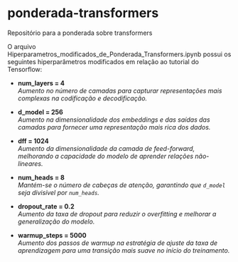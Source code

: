 # ponderada-transformers
Repositório para a ponderada sobre transformers

O arquivo Hiperparametros_modificados_de_Ponderada_Transformers.ipynb possui os seguintes hiperparâmetros modificados em relação ao tutorial do Tensorflow:

- **num_layers = 4**  
  *Aumento no número de camadas para capturar representações mais complexas na codificação e decodificação.*

- **d_model = 256**  
  *Aumento na dimensionalidade dos embeddings e das saídas das camadas para fornecer uma representação mais rica dos dados.*

- **dff = 1024**  
  *Aumento da dimensionalidade da camada de feed-forward, melhorando a capacidade do modelo de aprender relações não-lineares.*

- **num_heads = 8**  
  *Mantém-se o número de cabeças de atenção, garantindo que `d_model` seja divisível por `num_heads`.*

- **dropout_rate = 0.2**  
  *Aumento da taxa de dropout para reduzir o overfitting e melhorar a generalização do modelo.*

- **warmup_steps = 5000**  
  *Aumento dos passos de warmup na estratégia de ajuste da taxa de aprendizagem para uma transição mais suave no início do treinamento.*

